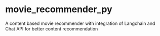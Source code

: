 # movie_recommender_py
A content based movie recommender with integration of Langchain and Chat API for better content recommendation
